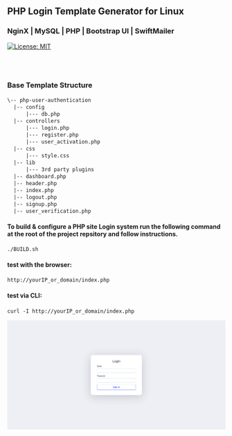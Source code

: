 ## PHP Login Template Generator for Linux
### NginX | MySQL | PHP | Bootstrap UI | SwiftMailer
[![License: MIT](https://img.shields.io/badge/License-MIT-orange.svg)](https://opensource.org/licenses/MIT)

<br></br>
### Base Template Structure
```
\-- php-user-authentication
  |-- config
      |--- db.php
  |-- controllers
      |--- login.php
      |--- register.php
      |--- user_activation.php
  |-- css
      |--- style.css
  |-- lib
      |--- 3rd party plugins
  |-- dashboard.php
  |-- header.php
  |-- index.php
  |-- logout.php
  |-- signup.php
  |-- user_verification.php
```

#### To build & configure a PHP site Login system run the following command at the root of the project repsitory and follow instructions.
```
./BUILD.sh
```
#### test with the browser:
```
http://yourIP_or_domain/index.php
```
#### test via CLI:
```
curl -I http://yourIP_or_domain/index.php
```

<img align="left" src="docs/screenshot.png" width="600px"/>
